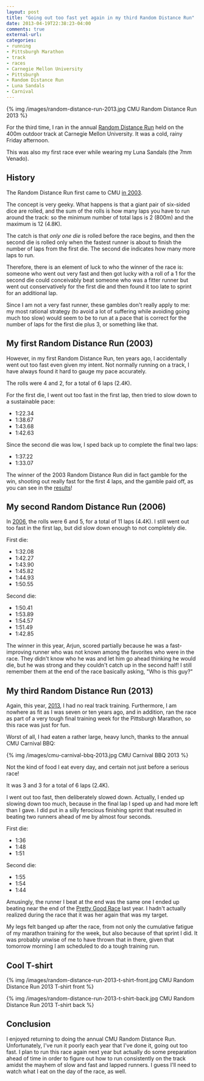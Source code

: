 ```yaml
---
layout: post
title: "Going out too fast yet again in my third Random Distance Run"
date: 2013-04-19T22:38:23-04:00
comments: true
external-url: 
categories:
- running
- Pittsburgh Marathon
- track
- races
- Carnegie Mellon University
- Pittsburgh
- Random Distance Run
- Luna Sandals
- Carnival
---
```

{% img /images/random-distance-run-2013.jpg CMU Random Distance Run 2013 %}

For the third time, I ran in the annual [Random Distance Run](http://www.cs.cmu.edu/~RDR/) held on the 400m outdoor track at Carnegie Mellon University. It was a cold, rainy Friday afternoon.

This was also my first race ever while wearing my Luna Sandals (the 7mm Venado).

<!--more-->

## History

The Random Distance Run first came to CMU [in 2003](http://www.cs.cmu.edu/~RDR/results-2003.html).

The concept is very geeky. What happens is that a giant pair of six-sided dice are rolled, and the sum of the rolls is how many laps you have to run around the track: so the minimum number of total laps is 2 (800m) and the maximum is 12 (4.8K).

The catch is that *only one die* is rolled before the race begins, and then the second die is rolled only when the fastest runner is about to finish the number of laps from the first die. The second die indicates how many more laps to run.

Therefore, there is an element of luck to who the winner of the race is: someone who went out very fast and then got lucky with a roll of a 1 for the second die could conceivably beat someone who was a fitter runner but went out conservatively for the first die and then found it too late to sprint for an additional lap.

Since I am not a very fast runner, these gambles don't really apply to me: my most rational strategy (to avoid a lot of suffering while avoiding going much too slow) would seem to be to run at a pace that is correct for the number of laps for the first die plus 3, or something like that.

## My first Random Distance Run (2003)

However, in my first Random Distance Run, ten years ago, I accidentally went out too fast even given my intent. Not normally running on a track, I have always found it hard to gauge my pace accurately.

The rolls were 4 and 2, for a total of 6 laps (2.4K).

For the first die, I went out too fast in the first lap, then tried to slow down to a sustainable pace:

- 1:22.34
- 1:38.67
- 1:43.68
- 1:42.63

Since the second die was low, I sped back up to complete the final two laps:

- 1:37.22
- 1:33.07

The winner of the 2003 Random Distance Run did in fact gamble for the win, shooting out really fast for the first 4 laps, and the gamble paid off, as you can see in the [results](http://www.cs.cmu.edu/~RDR/results-2003.html)!

## My second Random Distance Run (2006)

In [2006](http://www.cs.cmu.edu/~RDR/results-2006.html), the rolls were 6 and 5, for a total of 11 laps (4.4K). I still went out too fast in the first lap, but did slow down enough to not completely die.

First die:

- 1:32.08
- 1:42.27
- 1:43.90
- 1:45.82
- 1:44.93
- 1:50.55

Second die:

- 1:50.41
- 1:53.89
- 1:54.57
- 1:51.49
- 1:42.85

The winner in this year, Arjun, scored partially because he was a fast-improving runner who was not known among the favorites who were in the race. They didn't know who he was and let him go ahead thinking he would die, but he was strong and they couldn't catch up in the second half! I still remember them at the end of the race basically asking, "Who is this guy?"

## My third Random Distance Run (2013)

Again, this year, [2013](http://www.cs.cmu.edu/~RDR/results-2013.html), I had no real track training. Furthermore, I am nowhere as fit as I was seven or ten years ago, and in addition, ran the race as part of a very tough final training week for the Pittsburgh Marathon, so this race was just for fun.

Worst of all, I had eaten a rather large, heavy lunch, thanks to the annual CMU Carnival BBQ:

{% img /images/cmu-carnival-bbq-2013.jpg CMU Carnival BBQ 2013 %}

Not the kind of food I eat every day, and certain not just before a serious race!

It was 3 and 3 for a total of 6 laps (2.4K).

I went out too fast, then deliberately slowed down. Actually, I ended up slowing down too much, because in the final lap I sped up and had more left than I gave. I did put in a silly ferocious finishing sprint that resulted in beating two runners ahead of me by almost four seconds.

First die:

- 1:36
- 1:48
- 1:51

Second die:

- 1:55
- 1:54
- 1:44

Amusingly, the runner I beat at the end was the same one I ended up beating near the end of the [Pretty Good Race](/blog/2012/09/07/running-my-8th-pretty-good-race-5k-dealing-with-disappointment/) last year. I hadn't actually realized during the race that it was her again that was my target.

My legs felt banged up after the race, from not only the cumulative fatigue of my marathon training for the week, but also because of that sprint I did. It was probably unwise of me to have thrown that in there, given that tomorrow morning I am scheduled to do a tough training run.

## Cool T-shirt

{% img /images/random-distance-run-2013-t-shirt-front.jpg CMU Random Distance Run 2013 T-shirt front %}

{% img /images/random-distance-run-2013-t-shirt-back.jpg CMU Random Distance Run 2013 T-shirt back %}

## Conclusion

I enjoyed returning to doing the annual CMU Random Distance Run. Unfortunately, I've run it poorly each year that I've done it, going out too fast. I plan to run this race again next year but actually do some preparation ahead of time in order to figure out how to run consistently on the track amidst the mayhem of slow and fast and lapped runners. I guess I'll need to watch what I eat on the day of the race, as well.
